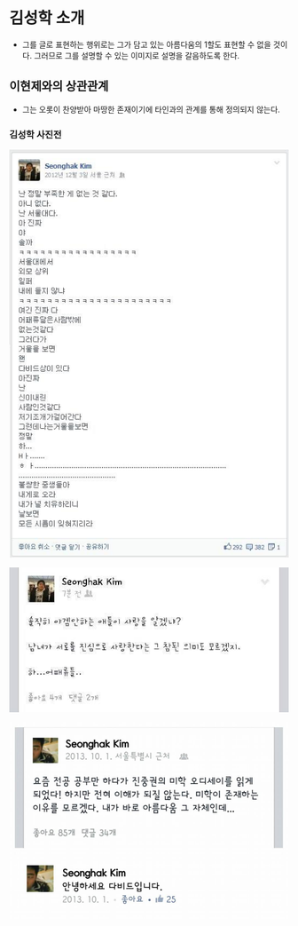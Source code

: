 # 김성학 소개

 - 그를 글로 표현하는 행위로는 그가 담고 있는 아름다움의 1할도 표현할 수 없을 것이다. 그러므로 그를 설명할 수 있는 이미지로 설명을 갈음하도록 한다.

## 이현제와의 상관관계

 - 그는 오롯이 찬양받아 마땅한 존재이기에 타인과의 관계를 통해 정의되지 않는다.

### 김성학 사진전

![](./Images/KSH/TA-SH.jpeg)

![](./Images/KSH/TA-SH2.jpeg)

![](./Images/KSH/TA-SH3.jpeg)
